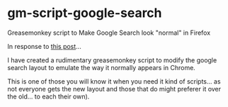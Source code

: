 # gm-script-google-search
Greasemonkey script to Make Google Search look "normal" in Firefox

In response to [this post](https://support.google.com/websearch/thread/14821876?hl=en)...

I have created a rudimentary greasemonkey script to modify the google search layout to emulate the way it normally appears in Chrome.

This is one of those you will know it when you need it kind of scripts… as not everyone gets the new layout and those that do might preferer it over the old… to each their own).


